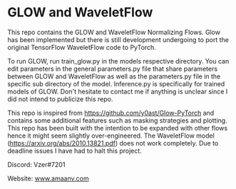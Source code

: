 # GLOW and WaveletFlow

This repo contains the GLOW and WaveletFlow Normalizing Flows.
Glow has been implemented but there is still development undergoing to port the original TensorFlow WaveletFlow code to PyTorch.

To run GLOW, run train_glow.py in the models respective directory. You can edit parameters in the general parameters.py file that share parameters between GLOW and WaveletFlow as well as the parameters.py file in the specific sub directory of the model. Inference.py is specifically for trained models of GLOW. Don't hesitate to contact me if anything is unclear since I did not intend to publicize this repo.

This repo is inspired from https://github.com/y0ast/Glow-PyTorch and contains some additional features such as masking strategies and plotting. This repo has been built with the intention to be expanded with other flows hence it might seem slightly over-engineered. The WaveletFlow model (https://arxiv.org/abs/2010.13821.pdf) does not work completely. Due to deadline issues I have had to halt this project.

Discord: Vzer#7201

Website: www.amaanv.com

